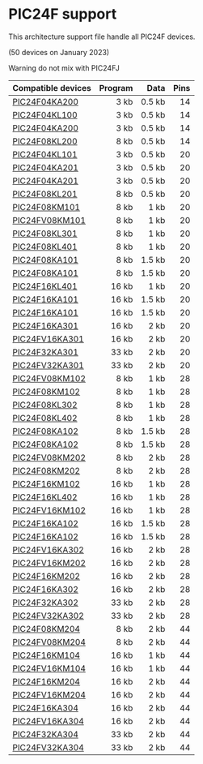 # PIC24F support

This architecture support file handle all PIC24F devices.

(50 devices on January 2023)

Warning do not mix with PIC24FJ

|Compatible devices|Program|Data|Pins|
|---------|--:|--:|--:|
|[PIC24F04KA200](http://microchip.com/wwwproducts/en/PIC24F04KA200)   |   3 kb| 0.5 kb| 14|
|[PIC24F04KL100](http://microchip.com/wwwproducts/en/PIC24F04KL100)   |   3 kb| 0.5 kb| 14|
|[PIC24F04KA200](http://microchip.com/wwwproducts/en/PIC24F04KA200)   |   3 kb| 0.5 kb| 14|
|[PIC24F08KL200](http://microchip.com/wwwproducts/en/PIC24F08KL200)   |   8 kb| 0.5 kb| 14|
|[PIC24F04KL101](http://microchip.com/wwwproducts/en/PIC24F04KL101)   |   3 kb| 0.5 kb| 20|
|[PIC24F04KA201](http://microchip.com/wwwproducts/en/PIC24F04KA201)   |   3 kb| 0.5 kb| 20|
|[PIC24F04KA201](http://microchip.com/wwwproducts/en/PIC24F04KA201)   |   3 kb| 0.5 kb| 20|
|[PIC24F08KL201](http://microchip.com/wwwproducts/en/PIC24F08KL201)   |   8 kb| 0.5 kb| 20|
|[PIC24F08KM101](http://microchip.com/wwwproducts/en/PIC24F08KM101)   |   8 kb|   1 kb| 20|
|[PIC24FV08KM101](http://microchip.com/wwwproducts/en/PIC24FV08KM101) |   8 kb|   1 kb| 20|
|[PIC24F08KL301](http://microchip.com/wwwproducts/en/PIC24F08KL301)   |   8 kb|   1 kb| 20|
|[PIC24F08KL401](http://microchip.com/wwwproducts/en/PIC24F08KL401)   |   8 kb|   1 kb| 20|
|[PIC24F08KA101](http://microchip.com/wwwproducts/en/PIC24F08KA101)   |   8 kb| 1.5 kb| 20|
|[PIC24F08KA101](http://microchip.com/wwwproducts/en/PIC24F08KA101)   |   8 kb| 1.5 kb| 20|
|[PIC24F16KL401](http://microchip.com/wwwproducts/en/PIC24F16KL401)   |  16 kb|   1 kb| 20|
|[PIC24F16KA101](http://microchip.com/wwwproducts/en/PIC24F16KA101)   |  16 kb| 1.5 kb| 20|
|[PIC24F16KA101](http://microchip.com/wwwproducts/en/PIC24F16KA101)   |  16 kb| 1.5 kb| 20|
|[PIC24F16KA301](http://microchip.com/wwwproducts/en/PIC24F16KA301)   |  16 kb|   2 kb| 20|
|[PIC24FV16KA301](http://microchip.com/wwwproducts/en/PIC24FV16KA301) |  16 kb|   2 kb| 20|
|[PIC24F32KA301](http://microchip.com/wwwproducts/en/PIC24F32KA301)   |  33 kb|   2 kb| 20|
|[PIC24FV32KA301](http://microchip.com/wwwproducts/en/PIC24FV32KA301) |  33 kb|   2 kb| 20|
|[PIC24FV08KM102](http://microchip.com/wwwproducts/en/PIC24FV08KM102) |   8 kb|   1 kb| 28|
|[PIC24F08KM102](http://microchip.com/wwwproducts/en/PIC24F08KM102)   |   8 kb|   1 kb| 28|
|[PIC24F08KL302](http://microchip.com/wwwproducts/en/PIC24F08KL302)   |   8 kb|   1 kb| 28|
|[PIC24F08KL402](http://microchip.com/wwwproducts/en/PIC24F08KL402)   |   8 kb|   1 kb| 28|
|[PIC24F08KA102](http://microchip.com/wwwproducts/en/PIC24F08KA102)   |   8 kb| 1.5 kb| 28|
|[PIC24F08KA102](http://microchip.com/wwwproducts/en/PIC24F08KA102)   |   8 kb| 1.5 kb| 28|
|[PIC24FV08KM202](http://microchip.com/wwwproducts/en/PIC24FV08KM202) |   8 kb|   2 kb| 28|
|[PIC24F08KM202](http://microchip.com/wwwproducts/en/PIC24F08KM202)   |   8 kb|   2 kb| 28|
|[PIC24F16KM102](http://microchip.com/wwwproducts/en/PIC24F16KM102)   |  16 kb|   1 kb| 28|
|[PIC24F16KL402](http://microchip.com/wwwproducts/en/PIC24F16KL402)   |  16 kb|   1 kb| 28|
|[PIC24FV16KM102](http://microchip.com/wwwproducts/en/PIC24FV16KM102) |  16 kb|   1 kb| 28|
|[PIC24F16KA102](http://microchip.com/wwwproducts/en/PIC24F16KA102)   |  16 kb| 1.5 kb| 28|
|[PIC24F16KA102](http://microchip.com/wwwproducts/en/PIC24F16KA102)   |  16 kb| 1.5 kb| 28|
|[PIC24FV16KA302](http://microchip.com/wwwproducts/en/PIC24FV16KA302) |  16 kb|   2 kb| 28|
|[PIC24FV16KM202](http://microchip.com/wwwproducts/en/PIC24FV16KM202) |  16 kb|   2 kb| 28|
|[PIC24F16KM202](http://microchip.com/wwwproducts/en/PIC24F16KM202)   |  16 kb|   2 kb| 28|
|[PIC24F16KA302](http://microchip.com/wwwproducts/en/PIC24F16KA302)   |  16 kb|   2 kb| 28|
|[PIC24F32KA302](http://microchip.com/wwwproducts/en/PIC24F32KA302)   |  33 kb|   2 kb| 28|
|[PIC24FV32KA302](http://microchip.com/wwwproducts/en/PIC24FV32KA302) |  33 kb|   2 kb| 28|
|[PIC24F08KM204](http://microchip.com/wwwproducts/en/PIC24F08KM204)   |   8 kb|   2 kb| 44|
|[PIC24FV08KM204](http://microchip.com/wwwproducts/en/PIC24FV08KM204) |   8 kb|   2 kb| 44|
|[PIC24F16KM104](http://microchip.com/wwwproducts/en/PIC24F16KM104)   |  16 kb|   1 kb| 44|
|[PIC24FV16KM104](http://microchip.com/wwwproducts/en/PIC24FV16KM104) |  16 kb|   1 kb| 44|
|[PIC24F16KM204](http://microchip.com/wwwproducts/en/PIC24F16KM204)   |  16 kb|   2 kb| 44|
|[PIC24FV16KM204](http://microchip.com/wwwproducts/en/PIC24FV16KM204) |  16 kb|   2 kb| 44|
|[PIC24F16KA304](http://microchip.com/wwwproducts/en/PIC24F16KA304)   |  16 kb|   2 kb| 44|
|[PIC24FV16KA304](http://microchip.com/wwwproducts/en/PIC24FV16KA304) |  16 kb|   2 kb| 44|
|[PIC24F32KA304](http://microchip.com/wwwproducts/en/PIC24F32KA304)   |  33 kb|   2 kb| 44|
|[PIC24FV32KA304](http://microchip.com/wwwproducts/en/PIC24FV32KA304) |  33 kb|   2 kb| 44|
